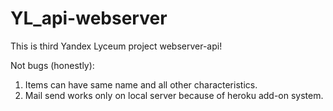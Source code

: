 # YL_api-webserver
This is third Yandex Lyceum project webserver-api!

Not bugs (honestly):
1) Items can have same name and all other characteristics.
2) Mail send works only on local server because of heroku add-on system. 
